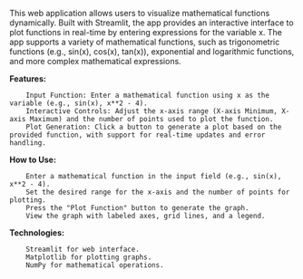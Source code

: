 This web application allows users to visualize mathematical functions dynamically. Built with Streamlit, the app provides an interactive interface to plot functions in real-time by entering expressions for the variable x. The app supports a variety of mathematical functions, such as trigonometric functions (e.g., sin(x), cos(x), tan(x)), exponential and logarithmic functions, and more complex mathematical expressions.

**Features:**

        Input Function: Enter a mathematical function using x as the variable (e.g., sin(x), x**2 - 4).
        Interactive Controls: Adjust the x-axis range (X-axis Minimum, X-axis Maximum) and the number of points used to plot the function.
        Plot Generation: Click a button to generate a plot based on the provided function, with support for real-time updates and error handling.

**How to Use:**

        Enter a mathematical function in the input field (e.g., sin(x), x**2 - 4).
        Set the desired range for the x-axis and the number of points for plotting.
        Press the "Plot Function" button to generate the graph.
        View the graph with labeled axes, grid lines, and a legend.
        
**Technologies:**

        Streamlit for web interface.
        Matplotlib for plotting graphs.
        NumPy for mathematical operations.
